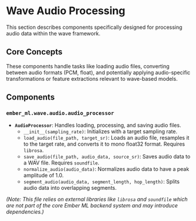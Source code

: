 # Wave Audio Processing

This section describes components specifically designed for processing audio data within the wave framework.

## Core Concepts

These components handle tasks like loading audio files, converting between audio formats (PCM, float), and potentially applying audio-specific transformations or feature extractions relevant to wave-based models.

## Components

### `ember_ml.wave.audio.audio_processor`

*   **`AudioProcessor`**: Handles loading, processing, and saving audio files.
    *   `__init__(sampling_rate)`: Initializes with a target sampling rate.
    *   `load_audio(file_path, target_sr)`: Loads an audio file, resamples it to the target rate, and converts it to mono float32 format. Requires `librosa`.
    *   `save_audio(file_path, audio_data, source_sr)`: Saves audio data to a WAV file. Requires `soundfile`.
    *   `normalize_audio(audio_data)`: Normalizes audio data to have a peak amplitude of 1.0.
    *   `segment_audio(audio_data, segment_length, hop_length)`: Splits audio data into overlapping segments.

*(Note: This file relies on external libraries like `librosa` and `soundfile` which are not part of the core Ember ML backend system and may introduce dependencies.)*
